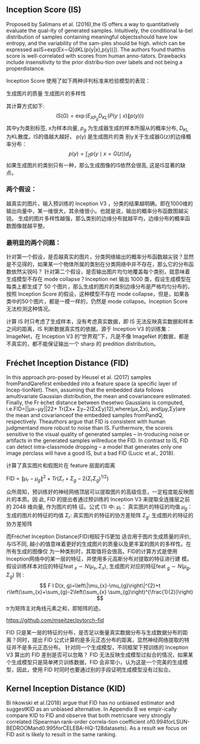 

<!--
 * @version:
 * @Author:  StevenJokess https://github.com/StevenJokess
 * @Date: 2020-12-27 16:56:39
 * @LastEditors:  StevenJokess https://github.com/StevenJokess
 * @LastEditTime: 2020-12-29 21:07:13
 * @Description:
 * @TODO::
 * @Reference:
-->

## Inception Score (IS)

Proposed by Salimans et al. (2016),the  IS  offers  a  way  to  quantitatively  evaluate  the  qual-ity of generated samples.   Intuitively,  the conditional la-bel distribution of samples containing meaningful objectsshould have low entropy,  and the variability of the sam-ples  should  be  high.   which  can  be  expressed  asIS=exp(Ex∼Q[dKL(p(y|x),p(y))]).  The authors found thatthis score is well-correlated with scores from human anno-tators. Drawbacks include insensitivity to the prior distribu-tion over labels and not being a properdistance.

Inception Score 使用了如下两种评判标准来检验模型的表现：

生成图片的质量
生成图片的多样性


其计算方式如下:
$$
I S(G)=\exp \left(E_{X P_{g}} D_{K L}(P(y \mid x) \| p(y))\right)
$$
其中y为类别标签, x为样本向量, $p_{g}$ 为生成器生成的样本所服从的概率分布, $D_{\mathrm{KL}}$ 为KL散度。IS的值越大越好。 $\mathrm{p}(\mathrm{y})$ 是生成图片的类 别y关于生成器G(z)的边缘概率分布：
$$
p(y)=\int_{Z} p(y \mid x=G(z)) d_{z}
$$
如果生成图片的类别只有一种，那么生成图像的IS依然会很高, 这是IS显著的缺点。

### 两个假设：

越真实的图片，输入预训练的 Inception V3 ，分类的结果越明确。即在1000维的输出向量中，某一维很大，其余维很小。也就是说，输出的概率分布函数图越尖锐。
生成的图片多样性越强，那么类别的边缘分布就越平均，边缘分布的概率函数图像就越平整。

### 最明显的两个问题：

针对第一个假设，是否越真实的图片，分类网络输出的概率分布函数越尖锐？显然是不见得的，如果某一个物体所属的类别在分类网络中并不存在，那么它的分布函数依然尖锐吗？
针对第二个假设，是否输出图片均匀地覆盖每个类别，就意味着生成模型不存在 mode collapse？Inception net 输出 1000 类，假设生成模型在每类上都生成了 50 个图片，那么生成的图片的类别边缘分布是严格均匀分布的，按照 Inception Score 的假设，这种模型不存在 mode collapse，但是，如果各类中的50个图片，都是一模一样的，仍然是 mode collapse。Inception Score 无法检测这种情况。



计算 IS 时只考虑了生成样本，没有考虑真实数据，即 IS 无法反映真实数据和样本之间的距离，IS 判断数据真实性的依据，源于 Inception V3 的训练集： ImageNet，在 Inception V3 的“世界观”下，凡是不像 ImageNet 的数据，都是不真实的，都不能保证输出一个 sharp 的 predition distribution。

## Fréchet Inception Distance (FID)

In this approach pro-posed by Heusel et al. (2017) samples fromPandQarefirst embedded into a feature space (a specific layer of Incep-tionNet). Then, assuming that the embedded data follows amultivariate Gaussian distribution, the mean and covarianceare estimated. Finally, the Fr ́echet distance between thesetwo Gaussians is computed, i.e.FID=||μx−μy||22+ Tr(Σx+ Σy−2(ΣxΣy)12),where(μx,Σx), and(μy,Σy)are the mean and covarianceof the embedded samples fromPandQ, respectively. Theauthors argue that FID is consistent with human judgmentand more robust to noise than IS. Furthermore, the scoreis sensitive to the visual quality of generated samples – in-troducing noise or artifacts in the generated samples willreduce the FID. In contrast to IS, FID can detect intra-classmode dropping – a model that generates only one image perclass will have a good IS, but a bad FID (Lucic et al., 2018).

计算了真实图片和假图片在 feature 层面的距离

$\mathrm{FID}=\left\|\mu_{r}-\mu_{g}\right\|^{2}+T r\left(\Sigma_{r}+\Sigma_{g}-2\left(\Sigma_{r} \Sigma_{g}\right)^{1 / 2}\right)$

众所周知，预训练好的神经网络顶层可以提取图片的高级信息，一定程度能反映图片的本质。因 此, $\mathrm{FID}$ 的提出者通过预训练的 Inception $\mathrm{V} 3$ 来提取全连接层之前的 2048 维向量, 作为图片的特 征。公式 (1) 中:
$\mu_{r} ：$ 真实图片的特征的均值
$\mu_{g} ：$ 生成的图片的特征的均值
$\Sigma_{r}:$ 真实图片的特征的协方差矩阵
$\Sigma_{g}:$ 生成图片的特征的协方差矩阵


而Fréchet Inception Distance(FID)相较于IS更加 适合用于图片生成质量的评价, 与IS不同, 越小的值意味着更好的生成图片的质量以及更丰富的图片的多样性。在所有生成的图像仅 为一种类别时，其取值将会很高。FID的计算方式是使用Inception网络中的某一层的特征，并使用多元高斯分布对提取的特征进行建 模。假设训练样本对应的特征feat $_{x} \sim N\left(\mu_{x}, \Sigma_{x}\right),$ 生成图片对应的特征feat $_{g} \sim N\left(\mu_{g}, \Sigma_{g}\right)$ 则 :
$$
F I D(x, g)=\left\|\mu_{x}-\mu_{g}\right\|^{2}+t r\left(\sum_{x}+\sum_{g}-2\left(\sum_{x} \sum_{g}\right)^{\frac{1}{2}}\right)
$$
tr为矩阵主对角线元素之和，即矩阵的迹。


https://github.com/mseitzer/pytorch-fid

FID 只是某一层的特征的分布，是否足以衡量真实数据分布与生成数据分布的距离？同时，提出 FID 公式计算的是多元正态分布的距离，显然神经网络提取的特征并不是多元正态分布。
针对同一个生成模型，不同框架下预训练的 Inception V3 算出的 FID 差别是否可以忽略？
FID 无法反映生成模型过拟合的情况，如果某个生成模型只是简单拷贝训练数据，FID 会非常小，认为这是一个完美的生成模型，因此，使用 FID 时同时也要通过别的手段证明生成模型没有过拟合。

## Kernel Inception Distance (KID)

Bi ́nkowski   et   al.(2018) argue that FID has no unbiased estimator and suggestKID as an unbiased alternative. In Appendix B we empir-ically compare KID to FID and observe that both metricsare very strongly correlated (Spearman rank-order correla-tion coefficient of0.994forLSUN-BEDROOMand0.995forCELEBA-HQ-128datasets). As a result we focus on FID asit is likely to result in the same ranking.

[1]: https://arxiv.org/abs/1807.04720
